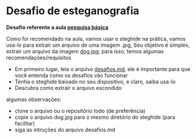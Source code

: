 # Desafio de esteganografia

**Desafio referente a aula [pesquisa básica](../aulas/geral/pesquisa/pesquisa-basica.md)**

Como foi recomendado na aula, vamos usar o steghide na prática, vamos usa-lo para extrair um arquivo de uma imagem .jpg, Seu objetivo é simples, extrair um arquivo da imagem [dog.jpg](content/dog.jpg), para isso, temos algumas recomendações/requisitos

- Em primeiro lugar, leia o arquivo [desafios.md](desafios.md), ele é importante para que você entenda como os desafios vão funcionar
- Tenha o steghide baixado no seu dispositivo, e claro, saiba usa-lo
- Descubra como extrair o arquivo escondido

algumas observações:

- clone o arquivo ou o repositório todo (de preferência) 
- copie o arquivo dog.jpg para o mesmo diretório do steghide (para facilitar)
- siga as intruções do arquivo desafios.md